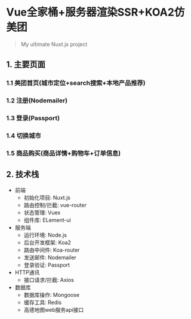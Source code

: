# Vue全家桶+服务器渲染SSR+KOA2仿美团

> My ultimate Nuxt.js project

## 1. 主要页面
### 1.1 美团首页(城市定位+search搜索+本地产品推荐)

### 1.2 注册(Nodemailer)

### 1.3 登录(Passport)

### 1.4 切换城市

### 1.5 商品购买(商品详情+购物车+订单信息)

## 2. 技术栈
- 前端
  + 初始化项目: Nuxt.js
  + 路由控制/拦截: vue-router
  + 状态管理: Vuex
  + 组件库: ELement-ui
- 服务端
  + 运行环境: Node.js
  + 后台开发框架: Koa2
  + 路由中间件: Koa-router
  + 发送邮件: Nodemailer
  + 登录验证: Passport
- HTTP通讯
  + 接口请求/拦截: Axios
- 数据库
  + 数据库操作: Mongoose
  + 缓存工具: Redis
  + 高德地图web服务api接口


